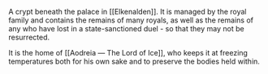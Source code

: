 A crypt beneath the palace in [[Elkenalden]]. It is managed by the royal family and contains the remains of many royals, as well as the remains of any who have lost in a state-sanctioned duel - so that they may not be resurrected.

It is the home of [[Aodreia ― The Lord of Ice]], who keeps it at freezing temperatures both for his own sake and to preserve the bodies held within.